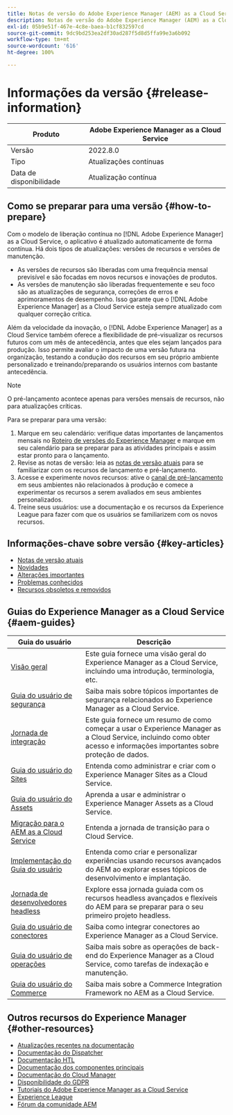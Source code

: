 ```yaml
---
title: Notas de versão do Adobe Experience Manager (AEM) as a Cloud Service.
description: Notas de versão do Adobe Experience Manager (AEM) as a Cloud Service.
exl-id: 05b9e51f-467e-4c8e-baea-b1cf832597cd
source-git-commit: 9dc9bd253ea2df30ad287f5d8d5ffa99e3a6b092
workflow-type: tm+mt
source-wordcount: '616'
ht-degree: 100%

---
```


# Informações da versão {#release-information}

| Produto | Adobe Experience Manager as a Cloud Service |
|---|---|
| Versão | 2022.8.0 |
| Tipo | Atualizações contínuas |
| Data de disponibilidade | Atualização contínua |

## Como se preparar para uma versão {#how-to-prepare}

Com o modelo de liberação contínua no [!DNL Adobe Experience Manager] as a Cloud Service, o aplicativo é atualizado automaticamente de forma contínua. Há dois tipos de atualizações: versões de recursos e versões de manutenção.

* As versões de recursos são liberadas com uma frequência mensal previsível e são focadas em novos recursos e inovações de produtos.
* As versões de manutenção são liberadas frequentemente e seu foco são as atualizações de segurança, correções de erros e aprimoramentos de desempenho. Isso garante que o [!DNL Adobe Experience Manager] as a Cloud Service esteja sempre atualizado com qualquer correção crítica.

Além da velocidade da inovação, o [!DNL Adobe Experience Manager] as a Cloud Service também oferece a flexibilidade de pré-visualizar os recursos futuros com um mês de antecedência, antes que eles sejam lançados para produção. Isso permite avaliar o impacto de uma versão futura na organização, testando a condução dos recursos em seu próprio ambiente personalizado e treinando/preparando os usuários internos com bastante antecedência.

>[!NOTE]
>
>O pré-lançamento acontece apenas para versões mensais de recursos, não para atualizações críticas.

Para se preparar para uma versão:

1. Marque em seu calendário: verifique datas importantes de lançamentos mensais no [Roteiro de versões do Experience Manager](https://experienceleague.adobe.com/docs/experience-manager-release-information/aem-release-updates/update-releases-roadmap.html?lang=pt-BR#aem-as-cloud-service) e marque em seu calendário para se preparar para as atividades principais e assim estar pronto para o lançamento.
1. Revise as notas de versão: leia as [notas de versão atuais](/help/release-notes/release-notes-cloud/release-notes-current.md) para se familiarizar com os recursos de lançamento e pré-lançamento.
1. Acesse e experimente novos recursos: ative o [canal de pré-lançamento](/help/release-notes/prerelease.md) em seus ambientes não relacionados à produção e comece a experimentar os recursos a serem avaliados em seus ambientes personalizados.
1. Treine seus usuários: use a documentação e os recursos da Experience League para fazer com que os usuários se familiarizem com os novos recursos.

## Informações-chave sobre versão {#key-articles}

* [Notas de versão atuais](/help/release-notes/release-notes-cloud/release-notes-current.md)
* [Novidades](what-is-new.md)
* [Alterações importantes](aem-cloud-changes.md)
* [Problemas conhecidos](known-issues.md)
* [Recursos obsoletos e removidos](deprecated-removed-features.md)

## Guias do Experience Manager as a Cloud Service {#aem-guides}

| Guia do usuário | Descrição |
|---|---|
| [Visão geral](/help/overview/home.md) | Este guia fornece uma visão geral do Experience Manager as a Cloud Service, incluindo uma introdução, terminologia, etc. |
| [Guia do usuário de segurança](/help/security/home.md) | Saiba mais sobre tópicos importantes de segurança relacionados ao Experience Manager as a Cloud Service. |
| [Jornada de integração](/help/journey-onboarding/overview.md) | Este guia fornece um resumo de como começar a usar o Experience Manager as a Cloud Service, incluindo como obter acesso e informações importantes sobre proteção de dados. |
| [Guia do usuário do Sites](/help/sites-cloud/home.md) | Entenda como administrar e criar com o Experience Manager Sites as a Cloud Service. |
| [Guia do usuário do Assets](/help/assets/home.md) | Aprenda a usar e administrar o Experience Manager Assets as a Cloud Service. |
| [Migração para o AEM as a Cloud Service](/help/journey-migration/getting-started.md) | Entenda a jornada de transição para o Cloud Service. |
| [Implementação do Guia do usuário](/help/implementing/home.md) | Entenda como criar e personalizar experiências usando recursos avançados do AEM ao explorar esses tópicos de desenvolvimento e implantação. |
| [Jornada de desenvolvedores headless](/help/journey-headless/developer/overview.md) | Explore essa jornada guiada com os recursos headless avançados e flexíveis do AEM para se preparar para o seu primeiro projeto headless. |
| [Guia do usuário de conectores](/help/connectors/home.md) | Saiba como integrar conectores ao Experience Manager as a Cloud Service. |
| [Guia do usuário de operações](/help/operations/home.md) | Saiba mais sobre as operações de back-end do Experience Manager as a Cloud Service, como tarefas de indexação e manutenção. |
| [Guia do usuário do Commerce](/help/commerce-cloud/home.md) | Saiba mais sobre a Commerce Integration Framework no AEM as a Cloud Service. |

## Outros recursos do Experience Manager {#other-resources}

* [Atualizações recentes na documentação](https://experienceleague.adobe.com/docs/experience-manager-release-information/aem-release-updates/doc-updates/documentation-updates.html?lang=pt-BR)
* [Documentação do Dispatcher](/help/implementing/dispatcher/overview.md)
* [Documentação HTL](https://experienceleague.adobe.com/docs/experience-manager-htl/using/overview.html?lang=pt-BR)
* [Documentação dos componentes principais](https://experienceleague.adobe.com/docs/experience-manager-core-components/using/introduction.html?lang=pt-BR)
* [Documentação do Cloud Manager](https://experienceleague.adobe.com/docs/experience-manager-cloud-service/onboarding/what-is-required/navigate-to-cloud-manager.html?lang=pt-BR)
* [Disponibilidade do GDPR](/help/compliance/data-privacy-and-protection-readiness/aem-readiness.md)
* [Tutoriais do Adobe Experience Manager as a Cloud Service](https://experienceleague.adobe.com/docs/experience-manager-learn/cloud-service/overview.html?lang=pt-BR)
* [Experience League](https://experienceleague.adobe.com/?promoid=K42KVXHD&amp;mv=other&amp;lang=pt-BR#home)
* [Fórum da comunidade AEM](https://experienceleaguecommunities.adobe.com/t5/adobe-experience-manager/ct-p/adobe-experience-manager-community?profile.language=pt)
